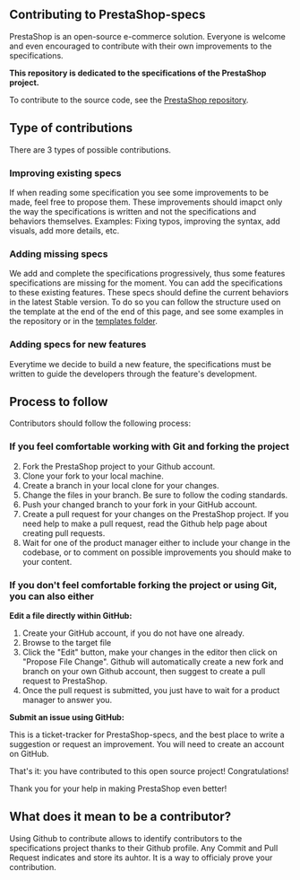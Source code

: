 ## Contributing to PrestaShop-specs

PrestaShop is an open-source e-commerce solution. Everyone is welcome and even encouraged to contribute with their own improvements to the specifications.

**This repository is dedicated to the specifications of the PrestaShop project.** 

To contribute to the source code, see the [PrestaShop repository](https://github.com/PrestaShop/PrestaShop).


## Type of contributions

There are 3 types of possible contributions.


### Improving existing specs

If when reading some specification you see some improvements to be made, feel free to propose them.
These improvements should imapct only the way the specifications is written and not the specifications and behaviors themselves.
Examples: Fixing typos, improving the syntax, add visuals, add more details, etc.



### Adding missing specs

We add and complete the specifications progressively, thus some features specifications are missing for the moment.
You can add the specifications to these existing features.
These specs should define the current behaviors in the latest Stable version.
To do so you can follow the structure used on the template at the end of the end of this page, and see some examples in the repository or in the [templates folder](/spec-templates).


### Adding specs for new features

Everytime we decide to build a new feature, the specifications must be written to guide the developers through the feature's development.



## Process to follow

Contributors should follow the following process:


### If you feel comfortable working with Git and forking the project

2. Fork the PrestaShop project to your Github account.
3. Clone your fork to your local machine.
4. Create a branch in your local clone for your changes.
5. Change the files in your branch. Be sure to follow the coding standards.
6. Push your changed branch to your fork in your GitHub account.
7. Create a pull request for your changes on the PrestaShop project. If you need help to make a pull request, read the Github help page about creating pull requests.
8. Wait for one of the product manager either to include your change in the codebase, or to comment on possible improvements you should make to your content.


### If you don't feel comfortable forking the project or using Git, you can also either

**Edit a file directly within GitHub:**

1. Create your GitHub account, if you do not have one already.
2. Browse to the target file
3. Click the "Edit" button, make your changes in the editor then click on "Propose File Change". Github will automatically create a new fork and branch on your own Github account, then suggest to create a pull request to PrestaShop.
4. Once the pull request is submitted, you just have to wait for a product manager to answer you.


**Submit an issue using GitHub:**

This is a ticket-tracker for PrestaShop-specs, and the best place to write a suggestion or request an improvement. You will need to create an account on GitHub.


That's it: you have contributed to this open source project! Congratulations!

Thank you for your help in making PrestaShop even better!


## What does it mean to be a contributor?
Using Github to contribute allows to identify contributors to the specifications project thanks to their Github profile. Any Commit and Pull Request indicates and store its auhtor.
It is a way to officialy prove your contribution.



